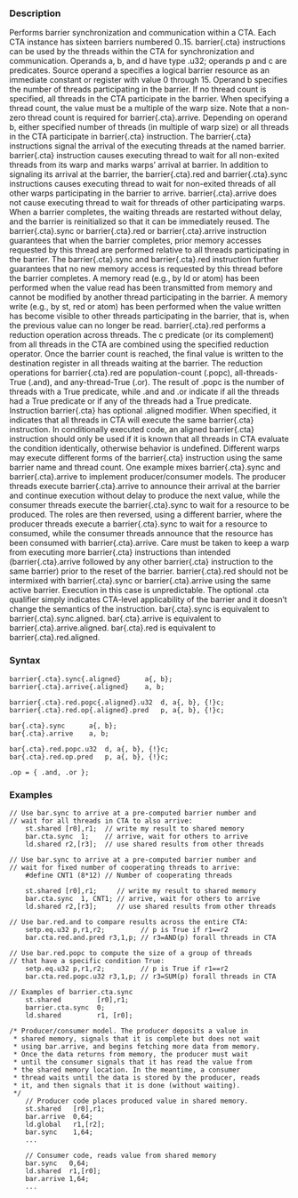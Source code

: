### Description

Performs barrier synchronization and communication within a CTA. Each CTA instance has sixteen
barriers numbered 0..15.
barrier{.cta} instructions can be used by the threads within the CTA for synchronization and
communication.
Operands a, b, and d have type .u32; operands p and c are predicates. Source
operand a specifies a logical barrier resource as an immediate constant or register with value
0 through 15. Operand b specifies the number of threads participating in the barrier. If
no thread count is specified, all threads in the CTA participate in the barrier. When specifying a
thread count, the value must be a multiple of the warp size. Note that a non-zero thread count is
required for barrier{.cta}.arrive.
Depending on operand b, either specified number of threads (in multiple of warp size) or all
threads in the CTA participate in barrier{.cta} instruction. The barrier{.cta} instructions
signal the arrival of the executing threads at the named barrier.
barrier{.cta} instruction causes executing thread to wait for all non-exited threads from its
warp and marks warps’ arrival at barrier. In addition to signaling its arrival at the barrier, the
barrier{.cta}.red and barrier{.cta}.sync instructions causes executing thread to wait for
non-exited threads of all other warps participating in the barrier to
arrive. barrier{.cta}.arrive does not cause executing thread to wait for threads of other
participating warps.
When a barrier completes, the waiting threads are restarted without delay, and the barrier is
reinitialized so that it can be immediately reused.
The barrier{.cta}.sync or barrier{.cta}.red or barrier{.cta}.arrive instruction
guarantees that when the barrier completes, prior memory accesses requested by this thread are
performed relative to all threads participating in the barrier. The barrier{.cta}.sync and
barrier{.cta}.red instruction further guarantees that no new memory access is requested by this
thread before the barrier completes.
A memory read (e.g., by ld or atom) has been performed when the value read has been
transmitted from memory and cannot be modified by another thread participating in the barrier. A
memory write (e.g., by st, red or atom) has been performed when the value written has
become visible to other threads participating in the barrier, that is, when the previous value can
no longer be read.
barrier{.cta}.red performs a reduction operation across threads. The c predicate (or its
complement) from all threads in the CTA are combined using the specified reduction operator. Once
the barrier count is reached, the final value is written to the destination register in all threads
waiting at the barrier.
The reduction operations for barrier{.cta}.red are population-count (.popc),
all-threads-True (.and), and any-thread-True (.or). The result of .popc is the number of
threads with a True predicate, while .and and .or indicate if all the threads had a
True predicate or if any of the threads had a True predicate.
Instruction barrier{.cta} has optional .aligned modifier. When specified, it indicates that
all threads in CTA will execute the same barrier{.cta} instruction. In conditionally executed
code, an aligned barrier{.cta} instruction should only be used if it is known that all threads
in CTA evaluate the condition identically, otherwise behavior is undefined.
Different warps may execute different forms of the barrier{.cta} instruction using the same
barrier name and thread count. One example mixes barrier{.cta}.sync and barrier{.cta}.arrive
to implement producer/consumer models. The producer threads execute barrier{.cta}.arrive to
announce their arrival at the barrier and continue execution without delay to produce the next
value, while the consumer threads execute the barrier{.cta}.sync to wait for a resource to be
produced. The roles are then reversed, using a different barrier, where the producer threads execute
a barrier{.cta}.sync to wait for a resource to consumed, while the consumer threads announce
that the resource has been consumed with barrier{.cta}.arrive. Care must be taken to keep a warp
from executing more barrier{.cta} instructions than intended (barrier{.cta}.arrive followed
by any other barrier{.cta} instruction to the same barrier) prior to the reset of the
barrier. barrier{.cta}.red should not be intermixed with barrier{.cta}.sync or
barrier{.cta}.arrive using the same active barrier. Execution in this case is unpredictable.
The optional .cta qualifier simply indicates CTA-level applicability of the barrier and it
doesn’t change the semantics of the instruction.
bar{.cta}.sync is equivalent to barrier{.cta}.sync.aligned. bar{.cta}.arrive is
equivalent to barrier{.cta}.arrive.aligned. bar{.cta}.red is equivalent to
barrier{.cta}.red.aligned.

### Syntax

```
barrier{.cta}.sync{.aligned}      a{, b};
barrier{.cta}.arrive{.aligned}    a, b;

barrier{.cta}.red.popc{.aligned}.u32  d, a{, b}, {!}c;
barrier{.cta}.red.op{.aligned}.pred   p, a{, b}, {!}c;

bar{.cta}.sync      a{, b};
bar{.cta}.arrive    a, b;

bar{.cta}.red.popc.u32  d, a{, b}, {!}c;
bar{.cta}.red.op.pred   p, a{, b}, {!}c;

.op = { .and, .or };
```

### Examples

```
// Use bar.sync to arrive at a pre-computed barrier number and
// wait for all threads in CTA to also arrive:
    st.shared [r0],r1;  // write my result to shared memory
    bar.cta.sync  1;    // arrive, wait for others to arrive
    ld.shared r2,[r3];  // use shared results from other threads

// Use bar.sync to arrive at a pre-computed barrier number and
// wait for fixed number of cooperating threads to arrive:
    #define CNT1 (8*12) // Number of cooperating threads

    st.shared [r0],r1;     // write my result to shared memory
    bar.cta.sync  1, CNT1; // arrive, wait for others to arrive
    ld.shared r2,[r3];     // use shared results from other threads

// Use bar.red.and to compare results across the entire CTA:
    setp.eq.u32 p,r1,r2;         // p is True if r1==r2
    bar.cta.red.and.pred r3,1,p; // r3=AND(p) forall threads in CTA

// Use bar.red.popc to compute the size of a group of threads
// that have a specific condition True:
    setp.eq.u32 p,r1,r2;         // p is True if r1==r2
    bar.cta.red.popc.u32 r3,1,p; // r3=SUM(p) forall threads in CTA

// Examples of barrier.cta.sync
    st.shared         [r0],r1;
    barrier.cta.sync  0;
    ld.shared         r1, [r0];

/* Producer/consumer model. The producer deposits a value in
 * shared memory, signals that it is complete but does not wait
 * using bar.arrive, and begins fetching more data from memory.
 * Once the data returns from memory, the producer must wait
 * until the consumer signals that it has read the value from
 * the shared memory location. In the meantime, a consumer
 * thread waits until the data is stored by the producer, reads
 * it, and then signals that it is done (without waiting).
 */
    // Producer code places produced value in shared memory.
    st.shared   [r0],r1;
    bar.arrive  0,64;
    ld.global   r1,[r2];
    bar.sync    1,64;
    ...

    // Consumer code, reads value from shared memory
    bar.sync   0,64;
    ld.shared  r1,[r0];
    bar.arrive 1,64;
    ...
```

